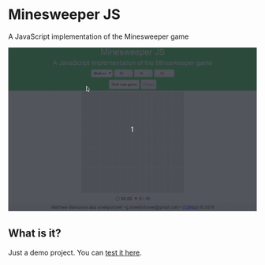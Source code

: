 # Minesweeper JS

A JavaScript implementation of the Minesweeper game

![Demo](.github/demo.gif)

## What is it?

Just a demo project. You can [test it here](https://smellyshovel.github.io/minesweeper-js/).
